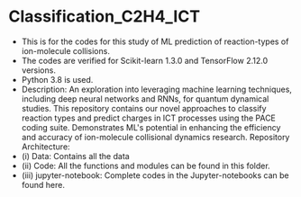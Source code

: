 # Classification_C2H4_ICT
* This is for the codes for this study of ML prediction of reaction-types of ion-molecule collisions.
* The codes are verified for Scikit-learn 1.3.0 and TensorFlow 2.12.0 versions.
* Python 3.8 is used.
* Description:
 An exploration into leveraging machine learning techniques, including deep neural networks and RNNs, for quantum dynamical studies. This repository contains our novel approaches to classify reaction types and predict charges in ICT processes using the PACE coding suite. Demonstrates ML's potential in enhancing the efficiency and accuracy of ion-molecule collisional dynamics research.
Repository Architecture:
* (i)    Data: Contains  all the data
* (ii)   Code: All the functions and modules can be found in this folder.
* (iii)  jupyter-notebook: Complete codes in the Jupyter-notebooks can be found here.
